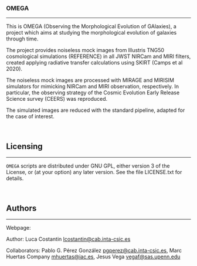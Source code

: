 ### OMEGA
---------

This is OMEGA (Observing the Morphological Evolution of GAlaxies), 
a project which aims at studying the morphological evolution of galaxies through time. 

The project provides noiseless mock images from Illustris TNG50 cosmological simulations
(REFERENCE) in all JWST NIRCam and MIRI filters, created applying radiative transfer calculations
using SKIRT (Camps et al 2020).

The noiseless mock images are processed with MIRAGE and MIRISIM simulators for
mimicking NIRCam and MIRI observation, respectively. In particular, the observing
strategy of the Cosmic Evolution Early Release Science survey (CEERS) was reproduced.

The simulated images are reduced with the standard pipeline, adapted for the case of interest.

<br />

## Licensing
---------
`OMEGA` scripts are distributed under GNU GPL, either version 3 of the License,
or (at your option) any later version. See the file LICENSE.txt for details.

<br />

## Authors
-------

Webpage: 

Author: Luca Costantin <lcostantin@cab.inta-csic.es>
      
Collaborators: Pablo G. Pérez González <pgperez@cab.inta-csic.es>, Marc Huertas Company <mhuertas@iac.es>, Jesus Vega <vegaf@sas.upenn.edu>
